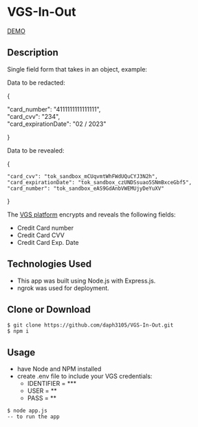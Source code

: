 # VGS-In-Out

[DEMO](http://4b07dbc7.ngrok.io/)



## Description
Single field form that takes in an object, example:


Data to be redacted:



{

  "card_number": "4111111111111111",	 
  "card_cvv": "234",	  
  "card_expirationDate": "02 / 2023"
  
}


Data to be revealed:

{

    "card_cvv": "tok_sandbox_mCUqvmtWhFWdUQuCYJ3N2h",
    "card_expirationDate": "tok_sandbox_czUNDSsuao5SNmBxceGbf5",
    "card_number": "tok_sandbox_eAS9GdAnbVWEMUjyDeYuXV"
    
}

The [VGS platform](https://www.verygoodsecurity.com/) encrypts and reveals the following fields:
- Credit Card number
- Credit Card CVV
- Credit Card Exp. Date

## Technologies Used
- This app was built using Node.js with Express.js.
- ngrok was used for deployment.

## Clone or Download
```
$ git clone https://github.com/daph3105/VGS-In-Out.git
$ npm i
```

## Usage
- have Node and NPM installed
- create .env file to include your VGS credentials:
  - IDENTIFIER = ***
  - USER = **
  - PASS = **
 ```
 $ node app.js 
 -- to run the app
 ```
